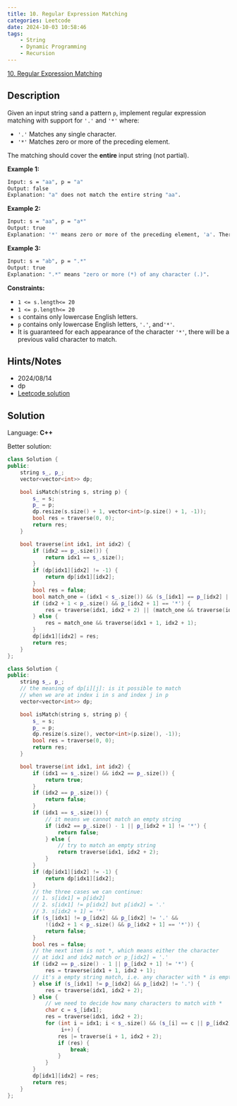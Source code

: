 ```yaml
---
title: 10. Regular Expression Matching
categories: Leetcode
date: 2024-10-03 10:58:46
tags:
    - String
    - Dynamic Programming
    - Recursion
---
```


[10. Regular Expression Matching](https://leetcode.com/problems/regular-expression-matching/description/)

## Description

Given an input string `s`and a pattern `p`, implement regular expression matching with support for `'.'` and `'*'` where:

- `'.'` Matches any single character.​​​​
- `'*'` Matches zero or more of the preceding element.

The matching should cover the **entire**  input string (not partial).

**Example 1:**

```bash
Input: s = "aa", p = "a"
Output: false
Explanation: "a" does not match the entire string "aa".
```

**Example 2:**

```bash
Input: s = "aa", p = "a*"
Output: true
Explanation: '*' means zero or more of the preceding element, 'a'. Therefore, by repeating 'a' once, it becomes "aa".
```

**Example 3:**

```bash
Input: s = "ab", p = ".*"
Output: true
Explanation: ".*" means "zero or more (*) of any character (.)".
```

**Constraints:**

- `1 <= s.length<= 20`
- `1 <= p.length<= 20`
- `s` contains only lowercase English letters.
- `p` contains only lowercase English letters, `'.'`, and`'*'`.
- It is guaranteed for each appearance of the character `'*'`, there will be a previous valid character to match.

## Hints/Notes

- 2024/08/14
- dp
- [Leetcode solution](https://leetcode.com/problems/regular-expression-matching/editorial/)

## Solution

Language: **C++**

Better solution:

```C++
class Solution {
public:
    string s_, p_;
    vector<vector<int>> dp;

    bool isMatch(string s, string p) {
        s_ = s;
        p_ = p;
        dp.resize(s.size() + 1, vector<int>(p.size() + 1, -1));
        bool res = traverse(0, 0);
        return res;
    }

    bool traverse(int idx1, int idx2) {
        if (idx2 == p_.size()) {
            return idx1 == s_.size();
        }
        if (dp[idx1][idx2] != -1) {
            return dp[idx1][idx2];
        }
        bool res = false;
        bool match_one = (idx1 < s_.size()) && (s_[idx1] == p_[idx2] || p_[idx2] == '.');
        if (idx2 + 1 < p_.size() && p_[idx2 + 1] == '*') {
            res = traverse(idx1, idx2 + 2) || (match_one && traverse(idx1 + 1, idx2));
        } else {
            res = match_one && traverse(idx1 + 1, idx2 + 1);
        }
        dp[idx1][idx2] = res;
        return res;
    }
};
```

```C++
class Solution {
public:
    string s_, p_;
    // the meaning of dp[i][j]: is it possible to match
    // when we are at index i in s and index j in p
    vector<vector<int>> dp;

    bool isMatch(string s, string p) {
        s_ = s;
        p_ = p;
        dp.resize(s.size(), vector<int>(p.size(), -1));
        bool res = traverse(0, 0);
        return res;
    }

    bool traverse(int idx1, int idx2) {
        if (idx1 == s_.size() && idx2 == p_.size()) {
            return true;
        }
        if (idx2 == p_.size()) {
            return false;
        }
        if (idx1 == s_.size()) {
            // it means we cannot match an empty string
            if (idx2 == p_.size() - 1 || p_[idx2 + 1] != '*') {
                return false;
            } else {
                // try to match an empty string
                return traverse(idx1, idx2 + 2);
            }
        }
        if (dp[idx1][idx2] != -1) {
            return dp[idx1][idx2];
        }
        // the three cases we can continue:
        // 1. s[idx1] = p[idx2]
        // 2. s[idx1] != p[idx2] but p[idx2] = '.'
        // 3. s[idx2 + 1] = '*'
        if (s_[idx1] != p_[idx2] && p_[idx2] != '.' &&
            !(idx2 + 1 < p_.size() && p_[idx2 + 1] == '*')) {
            return false;
        }
        bool res = false;
        // the next item is not *, which means either the character
        // at idx1 and idx2 match or p_[idx2] = '.'
        if (idx2 == p_.size() - 1 || p_[idx2 + 1] != '*') {
            res = traverse(idx1 + 1, idx2 + 1);
        // it's a empty string match, i.e. any character with * is empty
        } else if (s_[idx1] != p_[idx2] && p_[idx2] != '.') {
            res = traverse(idx1, idx2 + 2);
        } else {
            // we need to decide how many characters to match with *
            char c = s_[idx1];
            res = traverse(idx1, idx2 + 2);
            for (int i = idx1; i < s_.size() && (s_[i] == c || p_[idx2] == '.');
                 i++) {
                res |= traverse(i + 1, idx2 + 2);
                if (res) {
                    break;
                }
            }
        }
        dp[idx1][idx2] = res;
        return res;
    }
};
```
